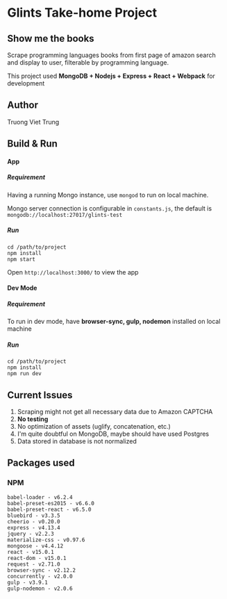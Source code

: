 # Glints Take-home Project
## Show me the books

Scrape programming languages books from first page of amazon search and display to user, filterable by programming language.

This project used **MongoDB + Nodejs + Express + React + Webpack** for development

## Author
Truong Viet Trung

## Build & Run
#### App
##### Requirement
Having a running Mongo instance, use ```mongod``` to run on local machine.

Mongo server connection is configurable in ```constants.js```, the default is ```mongodb://localhost:27017/glints-test```

##### Run
```
cd /path/to/project
npm install
npm start
```
Open `http://localhost:3000/` to view the app

#### Dev Mode
##### Requirement
To run in dev mode, have **browser-sync, gulp, nodemon** installed on local machine

##### Run
```
cd /path/to/project
npm install
npm run dev
```

## Current Issues
1. Scraping might not get all necessary data due to Amazon CAPTCHA
2. **No testing**
3. No optimization of assets (uglify, concatenation, etc.)
4. I'm quite doubtful on MongoDB, maybe should have used Postgres
5. Data stored in database is not normalized


## Packages used
### NPM
```
babel-loader - v6.2.4
babel-preset-es2015 - v6.6.0
babel-preset-react - v6.5.0
bluebird - v3.3.5
cheerio - v0.20.0
express - v4.13.4
jquery - v2.2.3
materialize-css - v0.97.6
mongoose - v4.4.12
react - v15.0.1
react-dom - v15.0.1
request - v2.71.0
browser-sync - v2.12.2
concurrently - v2.0.0
gulp - v3.9.1
gulp-nodemon - v2.0.6
```

